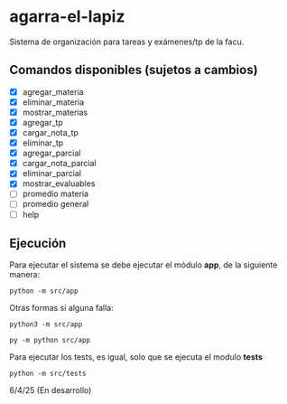 # agarra-el-lapiz
Sistema de organización para tareas y exámenes/tp de la facu.

## Comandos disponibles (sujetos a cambios)

- [x] agregar_materia  
- [x] eliminar_materia  
- [x] mostrar_materias  
- [x] agregar_tp  
- [x] cargar_nota_tp  
- [x] eliminar_tp  
- [x] agregar_parcial  
- [x] cargar_nota_parcial  
- [x] eliminar_parcial  
- [x] mostrar_evaluables    
- [ ] promedio materia  
- [ ] promedio general  
- [ ] help

## Ejecución

Para ejecutar el sistema se debe ejecutar el módulo **app**, de la siguiente manera:

```
python -m src/app
```

Otras formas si alguna falla:

```
python3 -m src/app
```

```
py -m python src/app
```

Para ejecutar los tests, es igual, solo que se ejecuta el modulo **tests**

```
python -m src/tests
```

6/4/25
(En desarrollo)
